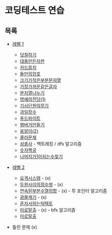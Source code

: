 # 코딩테스트 연습

## 목록

* [레벨 1](/level1)
  * [덧칠하기](/level1/덧칠하기.md)
  * [대충만든자판](/level1/대충만든자판.md)
  * [카드뭉치](/level1/카드뭉치.md)
  * [둘만의암호](/level1/둘만의암호.md)
  * [크기가작은부분문자열](/level1/크기가작은부분문자열.md)
  * [가장가까운같은글자](/level1/가장가까운같은글자.md)
  * [문자열나누기](/level1/문자열나누기.md)
  * [명예의전당(1)](/level1/명예의전당(1).md)
  * [기사단원의무기](/level1/기사단원의무기.md)
  * [과일장수](/level1/과일장수.md)
  * [푸드파이트](/level1/푸드파이트.md)
  * [햄버거만들기](/level1/햄버거만들기.md)
  * [옹알이(2)](/level1/옹알이(2).md)
  * [콜라문제](/level1/콜라문제.md)
  * [삼총사](/level1/삼총사.md) - 백트레킹 / dfs 알고리즘
  * [숫자짝궁](/level1/숫자짝궁.md)
  * [나머지가1이되는수찾기](/level1/나머지가1이되는수찾기.md)

* [레벨 2](/level2)
  * [요격시스템](/level2/요격시스템.md) - (x)
  * [두원사이의정수쌍](/level2/두원사이의정수쌍.md) - (x)
  * [연속된부분수열의합](/level2/연속된부분수열의합.md) - (x) - 투 포인터 알고리즘
  * [광물캐기](/level2/광물캐기.md) - (x)
  * [혼자서하는틱택토](/level2/혼자서하는틱택토.md)
  * [미로탈출](/level2/미로탈출.md) - (x) - bfs 알고리즘
  * [미로탈출](/level2/호텔대실.md)
 
- 틀린 문제 (x)
